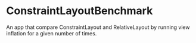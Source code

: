 # ConstraintLayoutBenchmark

An app that compare ConstraintLayout and RelativeLayout by running view inflation for a given
number of times.
